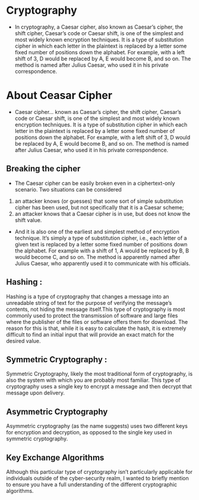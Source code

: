 # Cryptography

- In cryptography, a Caesar cipher, also known as Caesar’s cipher, the shift cipher, Caesar’s code or Caesar shift, is one of the simplest and most widely known encryption techniques. It is a type of substitution cipher in which each letter in the plaintext is replaced by a letter some fixed number of positions down the alphabet. For example, with a left shift of 3, D would be replaced by A, E would become B, and so on. The method is named after Julius Caesar, who used it in his private correspondence.


# About Ceasar Cipher

- Caesar cipher...
  known as Caesar’s cipher, the shift cipher, Caesar’s code or Caesar shift, is one of the simplest and most widely known encryption techniques. It is a type of substitution cipher in which each letter in the plaintext is replaced by a letter some fixed number of positions down the alphabet. For example, with a left shift of 3, D would be replaced by A, E would become B, and so on. The method is named after Julius Caesar, who used it in his private correspondence.
 
## Breaking the cipher

- The Caesar cipher can be easily broken even in a ciphertext-only scenario. Two situations can be considered

1. an attacker knows (or guesses) that some sort of simple substitution cipher has been used, but not specifically that it is a Caesar scheme;
2. an attacker knows that a Caesar cipher is in use, but does not know the shift value.

- And it is also one of the earliest and simplest method of encryption technique. It’s simply a type of substitution cipher, i.e., each letter of a given text is replaced by a letter some fixed number of positions down the alphabet. For example with a shift of 1, A would be replaced by B, B would become C, and so on. The method is apparently named after Julius Caesar, who apparently used it to communicate with his officials.

## Hashing :

Hashing is a type of cryptography that changes a message into an unreadable string of text for the purpose of verifying the message’s contents, not hiding the message itself.This type of cryptography is most commonly used to protect the transmission of software and large files where the publisher of the files or software offers them for download. The reason for this is that, while it is easy to calculate the hash, it is extremely difficult to find an initial input that will provide an exact match for the desired value.

## Symmetric Cryptography :

Symmetric Cryptography, likely the most traditional form of cryptography, is also the system with which you are probably most familiar. This type of cryptography uses a single key to encrypt a message and then decrypt that message upon delivery.

## Asymmetric Cryptography

Asymmetric cryptography (as the name suggests) uses two different keys for encryption and decryption, as opposed to the single key used in symmetric cryptography.

## Key Exchange Algorithms

Although this particular type of cryptography isn’t particularly applicable for individuals outside of the cyber-security realm, I wanted to briefly mention to ensure you have a full understanding of the different cryptographic algorithms.